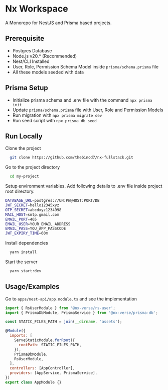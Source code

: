 # Nx Workspace

A Monorepo for NestJS and Prisma based projects.

## Prerequisite

- Postgres Database
- Node.js v20.\* (Recommended)
- Nest/CLI Installed
- User, Role, Permission Schema Model inside `prisma/schema.prisma` file
- All these models seeded with data

## Prisma Setup

- Initialize prisma schema and .env file with the command `npx prisma init`
- Update `prisma/schema.prisma` file with User, Role and Permission Models
- Run migration with `npx prisma migrate dev`
- Run seed script with `npx prisma db seed`

## Run Locally

Clone the project

```bash
  git clone https://github.com/thebinod7/nx-fullstack.git
```

Go to the project directory

```bash
  cd my-project
```

Setup environment variables. Add following details to .env file inside project root directory.

```bash
DATABASE_URL=postgres://UN:PW@HOST:PORT/DB
JWT_SECRET=hello12345xyz
OTP_SECRET=abcdxyz1234998
MAIL_HOST=smtp.gmail.com
EMAIL_PORT=465
EMAIL_USER=YOUR_EMAIL_ADDRESS
EMAIL_PASS=YOU_APP_PASSCODE
JWT_EXPIRY_TIME=60m
```

Install dependencies

```bash
  yarn install
```

Start the server

```bash
  yarn start:dev
```

## Usage/Examples

Go to `apps/nest-api/app.module.ts` and see the implementation

```javascript
import { RsUserModule } from '@nx-verse/rs-user';
import { PrismaDbModule, PrismaService } from '@nx-verse/prisma-db';

const STATIC_FILES_PATH = join(__dirname, 'assets');

@Module({
  imports: [
    ServeStaticModule.forRoot({
      rootPath: STATIC_FILES_PATH,
    }),
    PrismaDbModule,
    RsUserModule,
  ],
  controllers: [AppController],
  providers: [AppService, PrismaService],
})
export class AppModule {}
```
